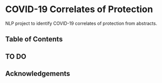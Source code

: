 # COVID-19 Correlates of Protection
NLP project to identify COVID-19 correlates of protection from abstracts.


## Table of Contents

## TO DO



## Acknowledgements
